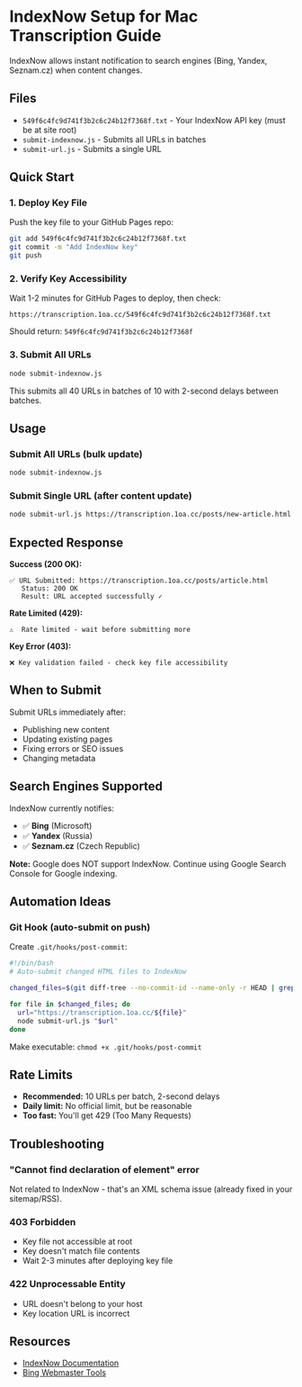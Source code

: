 # IndexNow Setup for Mac Transcription Guide

IndexNow allows instant notification to search engines (Bing, Yandex, Seznam.cz) when content changes.

## Files

- `549f6c4fc9d741f3b2c6c24b12f7368f.txt` - Your IndexNow API key (must be at site root)
- `submit-indexnow.js` - Submits all URLs in batches
- `submit-url.js` - Submits a single URL

## Quick Start

### 1. Deploy Key File
Push the key file to your GitHub Pages repo:
```bash
git add 549f6c4fc9d741f3b2c6c24b12f7368f.txt
git commit -m "Add IndexNow key"
git push
```

### 2. Verify Key Accessibility
Wait 1-2 minutes for GitHub Pages to deploy, then check:
```
https://transcription.1oa.cc/549f6c4fc9d741f3b2c6c24b12f7368f.txt
```
Should return: `549f6c4fc9d741f3b2c6c24b12f7368f`

### 3. Submit All URLs
```bash
node submit-indexnow.js
```

This submits all 40 URLs in batches of 10 with 2-second delays between batches.

## Usage

### Submit All URLs (bulk update)
```bash
node submit-indexnow.js
```

### Submit Single URL (after content update)
```bash
node submit-url.js https://transcription.1oa.cc/posts/new-article.html
```

## Expected Response

**Success (200 OK):**
```
✅ URL Submitted: https://transcription.1oa.cc/posts/article.html
   Status: 200 OK
   Result: URL accepted successfully ✓
```

**Rate Limited (429):**
```
⚠️  Rate limited - wait before submitting more
```

**Key Error (403):**
```
❌ Key validation failed - check key file accessibility
```

## When to Submit

Submit URLs immediately after:
- Publishing new content
- Updating existing pages
- Fixing errors or SEO issues
- Changing metadata

## Search Engines Supported

IndexNow currently notifies:
- ✅ **Bing** (Microsoft)
- ✅ **Yandex** (Russia)
- ✅ **Seznam.cz** (Czech Republic)

**Note:** Google does NOT support IndexNow. Continue using Google Search Console for Google indexing.

## Automation Ideas

### Git Hook (auto-submit on push)
Create `.git/hooks/post-commit`:
```bash
#!/bin/bash
# Auto-submit changed HTML files to IndexNow

changed_files=$(git diff-tree --no-commit-id --name-only -r HEAD | grep '\.html$')

for file in $changed_files; do
  url="https://transcription.1oa.cc/${file}"
  node submit-url.js "$url"
done
```

Make executable: `chmod +x .git/hooks/post-commit`

## Rate Limits

- **Recommended:** 10 URLs per batch, 2-second delays
- **Daily limit:** No official limit, but be reasonable
- **Too fast:** You'll get 429 (Too Many Requests)

## Troubleshooting

### "Cannot find declaration of element" error
Not related to IndexNow - that's an XML schema issue (already fixed in your sitemap/RSS).

### 403 Forbidden
- Key file not accessible at root
- Key doesn't match file contents
- Wait 2-3 minutes after deploying key file

### 422 Unprocessable Entity
- URL doesn't belong to your host
- Key location URL is incorrect

## Resources

- [IndexNow Documentation](https://www.indexnow.org/documentation)
- [Bing Webmaster Tools](https://www.bing.com/webmasters)

